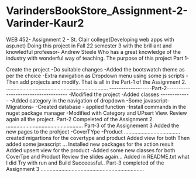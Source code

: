 # VarindersBookStore_Assignment-2-Varinder-Kaur2
 WEB 452- Assignment 2 - St. Clair college(Developing web apps with asp.net) 
 Doing this project in Fall 22 semester 3 with the brilliant and knowledful profeesor- Andrew Steele Who has a great knowledge of the industry with wonderful way of teaching. 
 The purpose of this project 
 Part 1-

Create the project 
-Do suitable changes 
-Added the bootswatch theme as per the choice 
-Extra navigation as Dropdown menu using some js scripts 
-Then add projects and modify. 
That is all in the Part-1 of the Assignment 2.
.....................................................................
------------------Part-2------------------------------------
-Modified the project
-Added classes -------------
-Added category in the navigation of dropdown
-Some javascript-Migrations-
-Created database - applied function
-Install commands in the nuget package manager
-Modified with Category and UPsert View.
Review again all the project.
Part-2 Compeleted of the Assignment 2.
....................................................
Part-3 of the Assignement 3
Added the new pages to the prohject
-CoverTYpe
-Product
......................................
created migartions for the covertype and product
Added view for both
Then added some javascript ...
Installed new packages for the action result 
Added upsert view for the product
-Added some new classes for both CoverTpe and Product
Review the slides again...
Added in README.txt what I did
Try with run and Build Succeessful..
Part-3 completed of the Assignment 3
......................................................................
